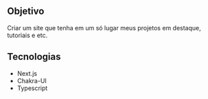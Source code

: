 ## Objetivo

Criar um site que tenha em um só lugar meus projetos em destaque, tutoriais e etc.

## Tecnologias

* Next.js
* Chakra-UI
* Typescript